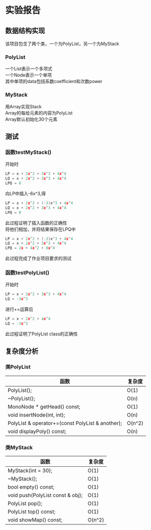 # 实验报告

## 数据结构实现

该项目包含了两个类，一个为PolyList，另一个为MyStack

### PolyList

一个List表示一个多项式</br>
一个Node表示一个单项</br>
其中单项的data包括系数coefficient和次数power</br>

### MyStack

用Array实现Stack</br>
Array的每给元素的内容为PolyList</br>
Array默认初始化30个元素</br>

## 测试

### 函数testMyStack()

开始时

```c
LP = x + 2x^2 + 3x^3 + 4x^4
LQ = x + 2x^2 + 3x^3 + 4x^4
LPQ = 0
```

向LP中插入-6x^3,得

```c
LP = x + 2x^2 + (-3)x^3 + 4x^4
LQ = x + 2x^2 + 3x^3 + 4x^4
LPQ = 0
```

此过程证明了插入函数的正确性</br>
将他们相加，并将结果保存在LPQ中

```c
LP = x + 2x^2 + (-3)x^3 + 4x^4
LQ = x + 2x^2 + 3x^3 + 4x^4
LPQ = 2x + 4x^2 + 8x^4
```

此过程完成了作业项目要求的测试

### 函数testPolyList()

开始时

```c
LP = x + 2x^2 + 3x^3 + 4x^4
LQ = -3x^3
```

进行+=运算后

```c
LP = x + 2x^2 + 4x^4
LQ = -3x^3
```

此过程证明了PolyList class的正确性

## 复杂度分析

### 类PolyList

| 函数                                             | 复杂度 |
| ------------------------------------------------ | ------ |
| PolyList();                                      | O(1)   |
| ~PolyList();                                     | O(n)   |
| MonoNode * getHead() const;                      | O(1)   |
| void insertNode(int, int);                       | O(n)   |
| PolyList & operator+=(const PolyList & another); | O(n^2) |
| void displayPoly() const;                        | O(n)   |

### 类MyStack

| 函数                             | 复杂度 |
| -------------------------------- | ------ |
| MyStack(int = 30);               | O(1)   |
| ~MyStack();                      | O(1)   |
| bool empty() const;              | O(1)   |
| void push(PolyList const & obj); | O(1)   |
| PolyList pop();                  | O(1)   |
| PolyList top() const;            | O(1)   |
| void showMap() const;            | O(n^2) |
